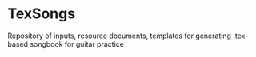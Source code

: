 # TexSongs
Repository of inputs, resource documents, templates for generating .tex-based songbook for guitar practice

